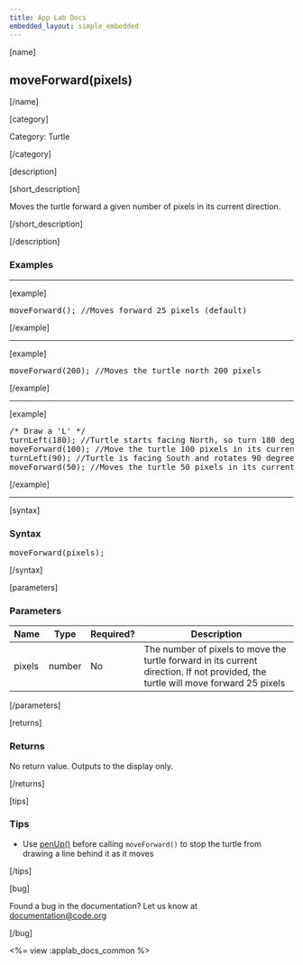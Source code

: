 ```yaml
---
title: App Lab Docs
embedded_layout: simple_embedded
---
```


[name]

## moveForward(pixels)

[/name]


[category]

Category: Turtle

[/category]

[description]

[short_description]

Moves the turtle forward a given number of pixels in its current direction.

[/short_description]

[/description]

### Examples
____________________________________________________

[example]

<pre>
moveForward(); //Moves forward 25 pixels (default)
</pre>

[/example]

____________________________________________________

[example]

<pre>
moveForward(200); //Moves the turtle north 200 pixels
</pre>

[/example]

____________________________________________________

[example]

<pre>
/* Draw a 'L' */
turnLeft(180); //Turtle starts facing North, so turn 180 degrees to face South
moveForward(100); //Move the turtle 100 pixels in its current direction (South)
turnLeft(90); //Turtle is facing South and rotates 90 degrees to its left. Turtle is now facing East.
moveForward(50); //Moves the turtle 50 pixels in its current direction (East)
</pre>

[/example]

____________________________________________________

[syntax]

### Syntax
<pre>
moveForward(pixels);
</pre>

[/syntax]

[parameters]

### Parameters

| Name  | Type | Required? | Description |
|-----------------|------|-----------|-------------|
| pixels | number | No | The number of pixels to move the turtle forward in its current direction. If not provided, the turtle will move forward 25 pixels  |

[/parameters]

[returns]

### Returns
No return value. Outputs to the display only.

[/returns]

[tips]

### Tips
- Use [penUp()](/applab/docs/penUp) before calling `moveForward()`  to stop the turtle from drawing a line behind it as it moves

[/tips]

[bug]

Found a bug in the documentation? Let us know at documentation@code.org

[/bug]

<%= view :applab_docs_common %>
